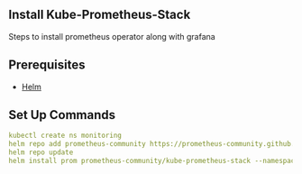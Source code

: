 ## Install Kube-Prometheus-Stack

Steps to install prometheus operator along with grafana

## Prerequisites

- [Helm](https://helm.sh/docs/intro/install/)

## Set Up Commands

```yaml
kubectl create ns monitoring
helm repo add prometheus-community https://prometheus-community.github.io/helm-charts
helm repo update
helm install prom prometheus-community/kube-prometheus-stack --namespace monitoring
```

